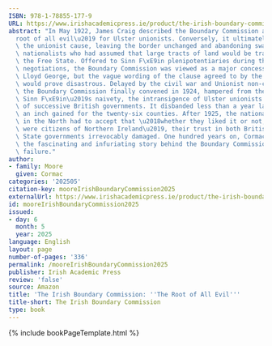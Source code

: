 ```yaml
---
ISBN: 978-1-78855-177-9
URL: https://www.irishacademicpress.ie/product/the-irish-boundary-commission-the-root-of-all-evil/
abstract: "In May 1922, James Craig described the Boundary Commission as the \u2018\
  root of all evil\u2019 for Ulster unionists. Conversely, it ultimately bolstered\
  \ the unionist cause, leaving the border unchanged and abandoning swathes of Northern\
  \ nationalists who had assumed that large tracts of land would be transferred to\
  \ the Free State. Offered to Sinn F\xE9in plenipotentiaries during the 1921 Treaty\
  \ negotiations, the Boundary Commission was viewed as a major concession by David\
  \ Lloyd George, but the vague wording of the clause agreed to by the Irish delegation\
  \ would prove disastrous. Delayed by the civil war and Unionist non-cooperation,\
  \ the Boundary Commission finally convened in 1924, hampered from the get-go by\
  \ Sinn F\xE9in\u2019s naivety, the intransigence of Ulster unionists and the duplicity\
  \ of successive British governments. It disbanded less than a year later without\
  \ an inch gained for the twenty-six counties. After 1925, the nationalist community\
  \ in the North had to accept that \u2018whether they liked it or not, that they\
  \ were citizens of Northern Ireland\u2019, their trust in both British and Free\
  \ State governments irrevocably damaged. One hundred years on, Cormac Moore illuminates\
  \ the fascinating and infuriating story behind the Boundary Commission\u2019s momentous\
  \ failure."
author:
- family: Moore
  given: Cormac
categories: '202505'
citation-key: mooreIrishBoundaryCommission2025
externalUrl: https://www.irishacademicpress.ie/product/the-irish-boundary-commission-the-root-of-all-evil/
id: mooreIrishBoundaryCommission2025
issued:
- day: 6
  month: 5
  year: 2025
language: English
layout: page
number-of-pages: '336'
permalink: /mooreIrishBoundaryCommission2025
publisher: Irish Academic Press
review: 'false'
source: Amazon
title: 'The Irish Boundary Commission: ''The Root of All Evil'''
title-short: The Irish Boundary Commission
type: book
---
```

{% include bookPageTemplate.html %}